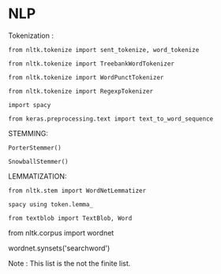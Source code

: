 # NLP

Tokenization :

    from nltk.tokenize import sent_tokenize, word_tokenize
    
    from nltk.tokenize import TreebankWordTokenizer 
       
    from nltk.tokenize import WordPunctTokenizer
    
    from nltk.tokenize import RegexpTokenizer 
    
    import spacy
    
    from keras.preprocessing.text import text_to_word_sequence


STEMMING:

    PorterStemmer()
    
    SnowballStemmer()
    
LEMMATIZATION:

    from nltk.stem import WordNetLemmatizer
    
    spacy using token.lemma_
    
    from textblob import TextBlob, Word
    
 from nltk.corpus import wordnet
 
 wordnet.synsets('searchword')
    
Note : This list is the not the finite list.
    
    
